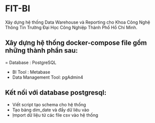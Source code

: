 # FIT-BI
Xây dựng hệ thống Data Warehouse và Reporting cho Khoa Công Nghệ Thông Tin Trường Đại Học Công Nghiệp Thành Phố Hồ Chí Minh.

## Xây dựng hệ thống docker-compose file gồm những thành phần sau: 
= Database : PostgreSQL
- BI Tool : Metabase
- Data Management Tool: pgAdmin4
## Kết nối với database postgresql: 
- Viết script tạo schema cho hệ thống 
- Tạo bảng dim_date và đẩy dữ liêu vào 
- Ịmport dữ liệu từ các file csv vào hệ thống 
